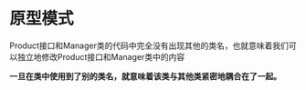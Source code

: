 # 原型模式

Product接口和Manager类的代码中完全没有出现其他的类名，也就意味着我们可以独立地修改Product接口和Manager类中的内容

**一旦在类中使用到了别的类名，就意味着该类与其他类紧密地耦合在了一起。**
